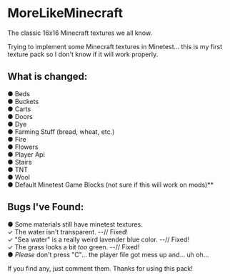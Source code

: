 # MoreLikeMinecraft
The classic 16x16 Minecraft textures we all know.

Trying to implement some Minecraft textures in Minetest... this is my first texture pack so I don't know if it will work properly.

**What is changed:**
--
● Beds
<br>
● Buckets
<br>
● Carts
<br>
● Doors
<br>
● Dye
<br>
● Farming Stuff (bread, wheat, etc.)
<br>
● Fire
<br>
● Flowers
<br>
● Player Api
<br>
● Stairs
<br>
● TNT
<br>
● Wool
<br>
● Default Minetest Game Blocks (not sure if this will work on mods)**

**Bugs I've Found:**
--
● Some materials still have minetest textures.
<br>
✓ The water isn't transparent. --// Fixed!
<br>
✓ "Sea water" is a really weird lavender blue color. --// Fixed!
<br>
✓ The grass looks a bit *too* green. --// Fixed!
<br>
● *Please* don't press "C"... the player file got mess up and... uh oh...
<br>

If you find any, just comment them.
Thanks for using this pack!
